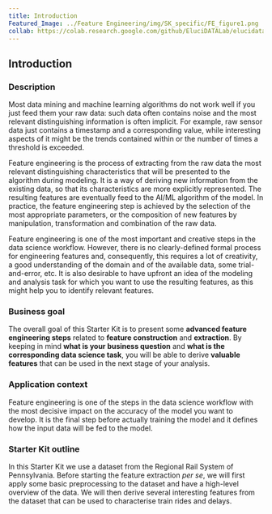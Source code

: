 ```yaml
---
title: Introduction
Featured_Image: ../Feature Engineering/img/SK_specific/FE_figure1.png
collab: https://colab.research.google.com/github/EluciDATALab/elucidatalab.starterkits/blob/main/notebooks/SK_3_3_Feature_Engineering/elucidata_demonstrator_3_3.ipynb
---
```


## Introduction
<!-- <br/>
<p align="center"><iframe src="https://player.vimeo.com/video/612907452?h=1c07951c12&color=e700ef" width="640" height="360" frameborder="0" allow="autoplay; fullscreen; picture-in-picture" allowfullscreen></iframe>
<br/></p>
<br/> -->
### Description

Most data mining and machine learning algorithms do not work well if you just feed them your raw data: such data often contains noise and the most relevant distinguishing information is often implicit. For example, raw sensor data just contains a timestamp and a corresponding value, while interesting aspects of it might be the trends contained within or the number of times a threshold is exceeded.

Feature engineering is the process of extracting from the raw data the most relevant distinguishing characteristics that will be presented to the algorithm during modeling. It is a way of deriving new information from the existing data, so that its characteristics are more explicitly represented. The resulting features are eventually feed to the AI/ML algorithm of the model. In practice, the feature engineering step is achieved by the selection of the most appropriate parameters, or the composition of new features by manipulation, transformation and combination of the raw data.

Feature engineering is one of the most important and creative steps in the data science workflow. However, there is no clearly-defined formal process for engineering features and, consequently, this requires a lot of creativity, a good understanding of the domain and of the available data, some trial-and-error, etc. It is also desirable to have upfront an idea of the modeling and analysis task for which you want to use the resulting features, as this might help you to identify relevant features.


### Business goal

The overall goal of this Starter Kit is to present some **advanced feature engineering steps** related to **feature construction** and **extraction**. By keeping in mind **what is your business question** and **what is the corresponding data science task**, you will be able to derive **valuable features** that can be used in the next stage of your analysis.

### Application context

Feature engineering is one of the steps in the data science workflow with the most decisive impact on the accuracy of the model you want to develop. It is the final step before actually training the model and it defines how the input data will be fed to the model.

### Starter Kit outline

In this Starter Kit we use a dataset from the Regional Rail System of Pennsylvania. Before starting the feature extraction _per se_, we will first apply some basic preprocessing to the dataset and have a high-level overview of the data. We will then derive several interesting features from the dataset that can be used to characterise train rides and delays.
